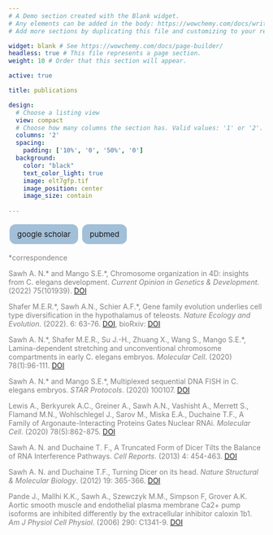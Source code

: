 ```yaml
---
# A Demo section created with the Blank widget.
# Any elements can be added in the body: https://wowchemy.com/docs/writing-markdown-latex/
# Add more sections by duplicating this file and customizing to your requirements.

widget: blank # See https://wowchemy.com/docs/page-builder/
headless: true # This file represents a page section.
weight: 10 # Order that this section will appear.

active: true

title: publications

design:
  # Choose a listing view
  view: compact
  # Choose how many columns the section has. Valid values: '1' or '2'.
  columns: '2'
  spacing:
    padding: ['10%', '0', '50%', '0']
  background:
    color: "black"
    text_color_light: true
    image: elt7gfp.tif
    image_position: center
    image_size: contain
  
---
```


<style>
      .button {
        background-color: #a2bfd8;
        border: none;
        padding: 10px 15px;
        text-align: center;
        text-decoration: none;
        display: inline-block;
        font-size: 15px;
        margin: 4px 2px;
        cursor: pointer;
        border-radius: 12px;
      }
    </style>


<p align = left>
<a color: inherit; href="https://scholar.google.com/citations?user=j8tSQNUAAAAJ&hl=en" class="button">google scholar</a>
<a color: inherit; href="https://pubmed.ncbi.nlm.nih.gov/?term=ahilya+sawh" class="button">pubmed</a>
</p>




<p align="left" style="color:gray;">*correspondence

<p align="left" style="color:gray;">Sawh A. N.* and Mango S.E.*, Chromosome organization in 4D: insights from C. elegans development. <em>Current Opinion in Genetics & Development.</em> (2022) 75(101939). <a href="https://doi.org/10.1016/j.gde.2022.101939">DOI</a>

<p align="left" style="color:gray;">Shafer M.E.R.*, Sawh A.N., Schier A.F.*, Gene family evolution underlies cell type diversification in the hypothalamus of teleosts. <em>Nature Ecology and Evolution</em>. (2022). 6: 63-76. <a href="https://doi.org/10.1038/s41559-021-01580-3">DOI</a>, bioRxiv: <a href="https://doi.org/10.1101/2020.12.13.414557">DOI</a> 

<p align="left" style="color:gray;">Sawh A. N.*, Shafer M.E.R., Su J.-H., Zhuang X., Wang S., Mango S.E.*, Lamina-dependent stretching and unconventional chromosome compartments in early C. elegans embryos. <em>Molecular Cell</em>. (2020) 78(1):96-111. <a href="https://doi.org/10.1016/j.molcel.2020.02.006">DOI</a>

<p align="left" style="color:gray;">Sawh A. N.* and Mango S.E.*, Multiplexed sequential DNA FISH in C. elegans embryos. <em>STAR Protocols</em>. (2020) 100107. <a href="https://doi.org/10.1016/j.xpro.2020.100107">DOI</a>

<p align="left" style="color:gray;">Lewis A., Berkyurek A.C., Greiner A., Sawh A.N., Vashisht A., Merrett S., Flamand M.N., Wohlschlegel J., Sarov M., Miska E.A., Duchaine T.F., A Family of Argonaute-Interacting Proteins Gates Nuclear RNAi. <em>Molecular Cell</em>. (2020) 78(5):862-875. <a href="https://doi.org/10.1016/j.molcel.2020.04.007">DOI</a>

<p align="left" style="color:gray;">Sawh A. N. and Duchaine T. F., A Truncated Form of Dicer Tilts the Balance of RNA Interference Pathways. <em>Cell Reports</em>. (2013) 4: 454-463. <a href="https://doi.org/10.1016/j.celrep.2013.07.013">DOI</a>

<p align="left" style="color:gray;">Sawh A. N. and Duchaine T.F., Turning Dicer on its head. <em>Nature Structural & Molecular Biology</em>. (2012) 19: 365-366. <a href="https://doi.org/10.1038/nsmb.2275">DOI</a>

<p align="left" style="color:gray;">Pande J., Mallhi K.K., Sawh A., Szewczyk M.M., Simpson F, Grover A.K. Aortic smooth muscle and endothelial plasma membrane Ca2+ pump isoforms are inhibited differently by the extracellular inhibitor caloxin 1b1. <em>Am J Physiol Cell Physiol</em>. (2006) 290: C1341-9. <a href="https://doi.org/10.1152/ajpcell.00573.2005">DOI</a>


</p>